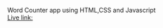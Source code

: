 Word Counter app using HTML,CSS and Javascript <br>
[Live link:](https://wordcounter-web.netlify.app/) 
